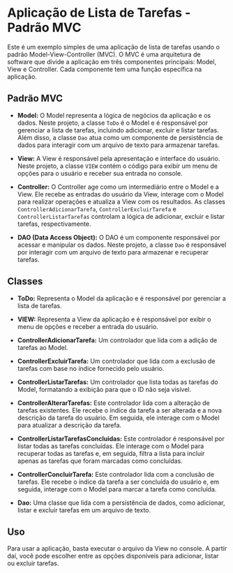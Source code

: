 # Aplicação de Lista de Tarefas - Padrão MVC

Este é um exemplo simples de uma aplicação de lista de tarefas usando o padrão Model-View-Controller (MVC). O MVC é uma arquitetura de software que divide a aplicação em três componentes principais: Model, View e Controller. Cada componente tem uma função específica na aplicação.

## Padrão MVC

- **Model:** O Model representa a lógica de negócios da aplicação e os dados. Neste projeto, a classe `ToDo` é o Model e é responsável por gerenciar a lista de tarefas, incluindo adicionar, excluir e listar tarefas. Além disso, a classe `Dao` atua como um componente de persistência de dados para interagir com um arquivo de texto para armazenar tarefas.

- **View:** A View é responsável pela apresentação e interface do usuário. Neste projeto, a classe `VIEW` contém o código para exibir um menu de opções para o usuário e receber sua entrada no console.

- **Controller:** O Controller age como um intermediário entre o Model e a View. Ele recebe as entradas do usuário da View, interage com o Model para realizar operações e atualiza a View com os resultados. As classes `ControllerAdicionarTarefa`, `ControllerExcluirTarefa` e `ControllerListarTarefas` controlam a lógica de adicionar, excluir e listar tarefas, respectivamente.

- **DAO (Data Access Object):** O DAO é um componente responsável por acessar e manipular os dados. Neste projeto, a classe `Dao` é responsável por interagir com um arquivo de texto para armazenar e recuperar tarefas.

## Classes

- **ToDo:** Representa o Model da aplicação e é responsável por gerenciar a lista de tarefas.

- **VIEW:** Representa a View da aplicação e é responsável por exibir o menu de opções e receber a entrada do usuário.

- **ControllerAdicionarTarefa:** Um controlador que lida com a adição de tarefas ao Model.

- **ControllerExcluirTarefa:** Um controlador que lida com a exclusão de tarefas com base no índice fornecido pelo usuário.

- **ControllerListarTarefas:** Um controlador que lista todas as tarefas do Model, formatando a exibição para que o ID não seja visível.

- **ControllerAlterarTarefas:** Este controlador lida com a alteração de tarefas existentes. Ele recebe o índice da tarefa a ser alterada e a nova descrição da tarefa do usuário. Em seguida, ele interage com o Model para atualizar a descrição da tarefa.

- **ControllerListarTarefasConcluidas:**  Este controlador é responsável por listar todas as tarefas concluídas. Ele interage com o Model para recuperar todas as tarefas e, em seguida, filtra a lista para incluir apenas as tarefas que foram marcadas como concluídas.

- **ControllerConcluirTarefa:** Este controlador lida com a conclusão de tarefas. Ele recebe o índice da tarefa a ser concluída do usuário e, em seguida, interage com o Model para marcar a tarefa como concluída.

- **Dao:** Uma classe que lida com a persistência de dados, como adicionar, listar e excluir tarefas em um arquivo de texto.

## Uso

Para usar a aplicação, basta executar o arquivo da View no console. A partir daí, você pode escolher entre as opções disponíveis para adicionar, listar ou excluir tarefas.





